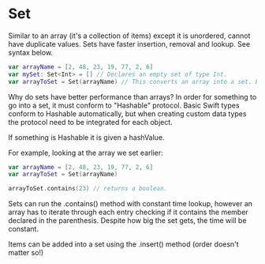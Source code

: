 # Set

Similar to an array (it's a collection of items) except it is unordered, cannot have duplicate values. Sets have faster insertion, removal and lookup. See syntax below.

```swift
var arrayName = [2, 48, 23, 19, 77, 2, 6]
var mySet: Set<Int> = [] // Declares an empty set of type Int.
var arrayToSet = Set(arrayName) // This converts an array into a set. Every time the set is accessed the order is randomised. Any duplicate values are deleted when the array is converted.
```

Why do sets have better performance than arrays? In order for something to go into a set, it must conform to "Hashable" protocol. Basic Swift types conform to Hashable automatically, but when creating custom data types the protocol need to be integrated for each object.

If something is Hashable it is given a hashValue.

For example, looking at the array we set earlier:

```swift
var arrayName = [2, 48, 23, 19, 77, 2, 6]
var arrayToSet = Set(arrayName)

arrayToSet.contains(23) // returns a boolean.
```

Sets can run the .contains() method with constant time lookup, however an array has to iterate through each entry checking if it contains the member declared in the parenthesis. Despite how big the set gets, the time will be constant.

Items can be added into a set using the .insert() method (order doesn't matter so!)